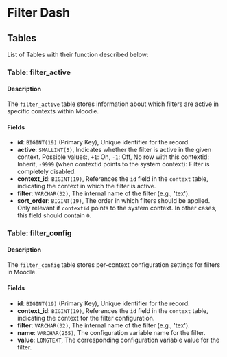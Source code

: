 # Filter Dash

## Tables

List of Tables with their function described below:

### Table: filter_active

#### Description

The `filter_active` table stores information about which filters are active in specific contexts within Moodle.

#### Fields

- **id**: `BIGINT(19)` (Primary Key), Unique identifier for the record.
- **active**: `SMALLINT(5)`, Indicates whether the filter is active in the given context. Possible values:, `+1`: On, `-1`: Off, No row with this contextid: Inherit, `-9999` (when contextid points to the system context): Filter is completely disabled.
- **context_id**: `BIGINT(19)`, References the `id` field in the `context` table, indicating the context in which the filter is active.
- **filter**: `VARCHAR(32)`, The internal name of the filter (e.g., 'tex').
- **sort_order**: `BIGINT(19)`, The order in which filters should be applied. Only relevant if `contextid` points to the system context. In other cases, this field should contain `0`.

### Table: filter_config

#### Description

The `filter_config` table stores per-context configuration settings for filters in Moodle.

#### Fields

- **id**: `BIGINT(19)` (Primary Key), Unique identifier for the record.
- **context_id**: `BIGINT(19)`, References the `id` field in the `context` table, indicating the context for the filter configuration.
- **filter**: `VARCHAR(32)`, The internal name of the filter (e.g., 'tex').
- **name**: `VARCHAR(255)`, The configuration variable name for the filter.
- **value**: `LONGTEXT`, The corresponding configuration variable value for the filter.
